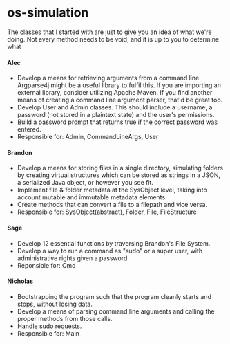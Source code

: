 # os-simulation
The classes that I started with are just to give you an idea of what we're doing. 
Not every method needs to be void, and it is up to you to determine what 

#### Alec
* Develop a means for retrieving arguments from a command line. Argparse4j might
be a useful library to fulfil this. If you are importing an external library,
consider utilizing Apache Maven. If you find another means of creating a command
line argument parser, that'd be great too.
* Develop User and Admin classes. This should include a username, a password 
(not stored in a plaintext state) and the user's permissions. 
* Build a password prompt that returns true if the correct password was entered.
* Responsible for: Admin, CommandLineArgs, User

#### Brandon
* Develop a means for storing files in a single directory, simulating folders by creating
virtual structures which can be  stored as strings in a JSON, a serialized Java object, or
however you see fit. 
* Implement file & folder metadata at the SysObject level, taking into account
mutable and immutable metadata elements. 
* Create methods that can convert a file to a filepath and vice versa.
* Responsible for: SysObject(abstract), Folder, File, FileStructure

#### Sage
* Develop 12 essential functions by traversing Brandon's File System. 
* Develop a way to run a command as "sudo" or a super user, with administrative rights given a password. 
* Reponsible for: Cmd

#### Nicholas
* Bootstrapping the program such that the program cleanly starts and stops, without losing data.
* Develop a means of parsing command line arguments and calling the proper methods from those calls.
* Handle sudo requests.
* Responsible for: Main
